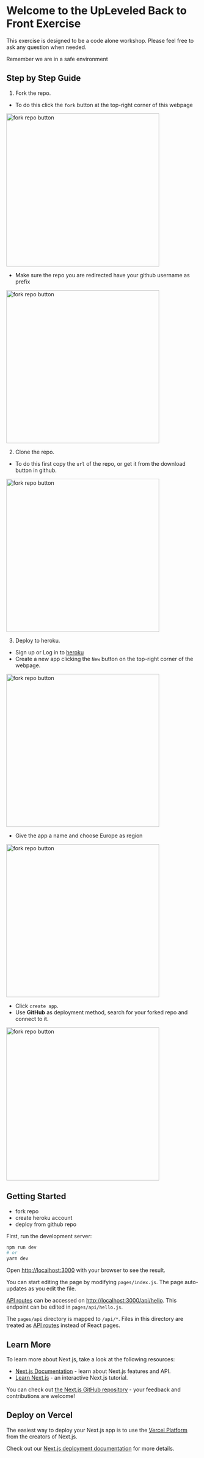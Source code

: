 # Welcome to the UpLeveled Back to Front Exercise

This exercise is designed to be a code alone workshop. Please feel free to ask any question when needed.

Remember we are in a safe environment

## Step by Step Guide

1. Fork the repo.

- To do this click the `fork` button at the top-right corner of this webpage

<img src="https://user-images.githubusercontent.com/61600906/121862810-7b27de00-ccfb-11eb-9085-ed12e30a3a43.png" alt="fork repo button" width="400"/>

- Make sure the repo you are redirected have your github username as prefix

<img src="https://user-images.githubusercontent.com/61600906/121863381-1751e500-ccfc-11eb-96e3-fe306821e6e4.png" alt="fork repo button" width="400"/>

2. Clone the repo.

- To do this first copy the `url` of the repo, or get it from the download button in github.

<img src="https://user-images.githubusercontent.com/61600906/121905880-dd4c0780-cd2a-11eb-9ef2-3ea0542419e1.png" alt="fork repo button" width="400"/>

3. Deploy to heroku.

- Sign up or Log in to [heroku](https://id.heroku.com/login)
- Create a new app clicking the `New` button on the top-right corner of the webpage.

<img src="https://user-images.githubusercontent.com/61600906/121916076-1c328b00-cd34-11eb-854f-b37677a3d880.png" alt="fork repo button" width="400"/>

- Give the app a name and choose Europe as region

<img src="https://user-images.githubusercontent.com/61600906/121916417-687dcb00-cd34-11eb-8035-7ccbf89bd8f3.png" alt="fork repo button" width="400"/>

- Click `create app`.
- Use **GitHub** as deployment method, search for your forked repo and connect to it.

<img src="https://user-images.githubusercontent.com/61600906/121917042-fd80c400-cd34-11eb-8bcf-a2249a92fc0d.png" alt="fork repo button" width="400"/>

## Getting Started

- fork repo
- create heroku account
- deploy from github repo

First, run the development server:

```bash
npm run dev
# or
yarn dev
```

Open [http://localhost:3000](http://localhost:3000) with your browser to see the result.

You can start editing the page by modifying `pages/index.js`. The page auto-updates as you edit the file.

[API routes](https://nextjs.org/docs/api-routes/introduction) can be accessed on [http://localhost:3000/api/hello](http://localhost:3000/api/hello). This endpoint can be edited in `pages/api/hello.js`.

The `pages/api` directory is mapped to `/api/*`. Files in this directory are treated as [API routes](https://nextjs.org/docs/api-routes/introduction) instead of React pages.

## Learn More

To learn more about Next.js, take a look at the following resources:

- [Next.js Documentation](https://nextjs.org/docs) - learn about Next.js features and API.
- [Learn Next.js](https://nextjs.org/learn) - an interactive Next.js tutorial.

You can check out [the Next.js GitHub repository](https://github.com/vercel/next.js/) - your feedback and contributions are welcome!

## Deploy on Vercel

The easiest way to deploy your Next.js app is to use the [Vercel Platform](https://vercel.com/new?utm_medium=default-template&filter=next.js&utm_source=create-next-app&utm_campaign=create-next-app-readme) from the creators of Next.js.

Check out our [Next.js deployment documentation](https://nextjs.org/docs/deployment) for more details.
